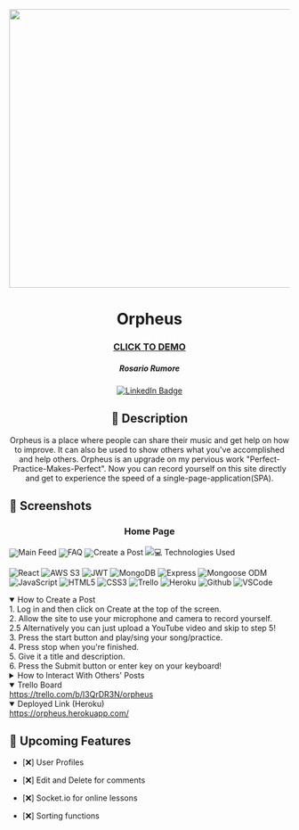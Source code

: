 <div id="header" align="center">

  <img src="https://www.storynory.com/wp-content/uploads/2021/02/orpheus-storynory-cover.jpg" width="600" height="500">

<div id="description" align="center">

  # Orpheus

  ### [CLICK TO DEMO](https://orpheus.herokuapp.com/)

  ##### Rosario Rumore

  [![LinkedIn Badge](https://img.shields.io/badge/-@Rosario-blue?style=flat&logo=Linkedin&logoColor=black)](www.linkedin.com/in/rosariorumore)

  ## :pencil: Description

 Orpheus is a place where people can share their music and get help on how to improve. It can also be used to show others what you've accomplished and help others. Orpheus is an upgrade on my pervious work "Perfect-Practice-Makes-Perfect". Now you can record yourself on this site directly and get to experience the speed of a single-page-application(SPA). 

  </div>

</div>

  ## :camera_flash: Screenshots 
  
  <h3 align="center">Home Page</h3>  <img
  src="https://i.gyazo.com/48d7b08cc8e8d74e8cab4c529c47e113.png"
 
  <h3 align="center">Main Feed</h3>  <img
  src="https://i.gyazo.com/88a5ab12f6448a4e4ba64ab23c672399.png"
  
  <h3 align="center">FAQ</h3>  <img
  src="https://i.gyazo.com/d762865eeb1d31c499fe13903978ae99.png"
                                    
  <h3 align="center">Create a Post</h3>  <img
  src="https://i.gyazo.com/bb9a62019fe56137624ccb45c2c15669.png"

   ## :computer: Technologies Used

  ![React](https://img.shields.io/badge/-React-05122A?style=flat&logo=react)
  ![AWS S3](https://img.shields.io/badge/-AWS_S3-05122A?style=flat&logo=amazons3)
  ![JWT](https://img.shields.io/badge/-JSON_Web_Tokens-05122A?style=flat&logo=jsonwebtokens)
  ![MongoDB](https://img.shields.io/badge/-MongoDB-05122A?style=flat&logo=mongodb)
  ![Express](https://img.shields.io/badge/-Express-05122A?style=flat&logo=express)
  ![Mongoose ODM](https://img.shields.io/badge/-Mongoose_ODM-05122A?style=flat&logo=mongodb)
  ![JavaScript](https://img.shields.io/badge/-JavaScript-05122A?style=flat&logo=javascript)
  ![HTML5](https://img.shields.io/badge/-HTML5-05122A?style=flat&logo=html5)
  ![CSS3](https://img.shields.io/badge/-CSS-05122A?style=flat&logo=css3)
  ![Trello](https://img.shields.io/badge/-Trello-05122A?style=flat&logo=trello)
  ![Heroku](https://img.shields.io/badge/-Heroku-05122A?style=flat&logo=heroku)
  ![Github](https://img.shields.io/badge/-GitHub-05122A?style=flat&logo=github)
  ![VSCode](https://img.shields.io/badge/-VS_Code-05122A?style=flat&logo=visualstudio)

  <details open>
  <summary> How to Create a Post </summary>
    1. Log in and then click on Create at the top of the screen. </br>
    2. Allow the site to use your microphone and camera to record yourself. </br>
    2.5 Alternatively you can just upload a YouTube video and skip to step 5! </br>
    3. Press the start button and play/sing your song/practice. </br>
    4. Press stop when you're finished. </br>
    5. Give it a title and description.</br>
    6. Press the Submit button or enter key on your keyboard! </br>
</details>

<details>
  <summary> How to Interact With Others' Posts </summary>
    1. After you've logged in you can go to the comments on any post and add a comment. </br>
    2. Read through the comments or find any video you like to give your own advice. </br>
</details>

<details open>
  <summary> Trello Board </summary>
  <a href="https://trello.com/b/I3QrDR3N/orpheus"
    > https://trello.com/b/I3QrDR3N/orpheus </a
  >
</details>

<details open>
  <summary> Deployed Link (Heroku) </summary>
  <a href="https://orpheus.herokuapp.com/"
    > https://orpheus.herokuapp.com/ </a
  >
</details>

## :satellite: Upcoming Features

- [:x:] User Profiles

- [:x:] Edit and Delete for comments

- [:x:] Socket.io for online lessons

- [:x:] Sorting functions
